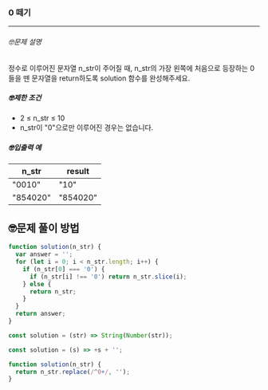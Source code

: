 ### 0 떼기

---

###### 🤓문제 설명

정수로 이루어진 문자열 n_str이 주어질 때, n_str의 가장 왼쪽에 처음으로 등장하는 0들을 뗀 문자열을 return하도록 solution 함수를 완성해주세요.

##### 🤓제한 조건

- 2 ≤ n_str ≤ 10
- n_str이 "0"으로만 이루어진 경우는 없습니다.

##### 🤓입출력 예

| n_str    | result   |
| -------- | -------- |
| "0010"   | "10"     |
| "854020" | "854020" |

## 🤓문제 풀이 방법

```javascript
function solution(n_str) {
  var answer = '';
  for (let i = 0; i < n_str.length; i++) {
    if (n_str[0] === '0') {
      if (n_str[i] !== '0') return n_str.slice(i);
    } else {
      return n_str;
    }
  }
  return answer;
}
```

```javascript
const solution = (str) => String(Number(str));
```

```javascript
const solution = (s) => +s + '';
```

```javascript
function solution(n_str) {
  return n_str.replace(/^0+/, '');
}
```
